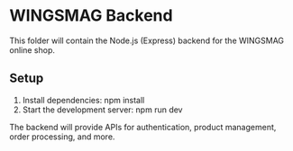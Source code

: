 # WINGSMAG Backend

This folder will contain the Node.js (Express) backend for the WINGSMAG online shop.

## Setup

1. Install dependencies:
   npm install
2. Start the development server:
   npm run dev

The backend will provide APIs for authentication, product management, order processing, and more.
